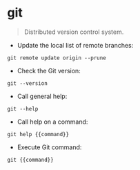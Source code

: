# git

> Distributed version control system.

- Update the local list of remote branches:

`git remote update origin --prune`

- Check the Git version:

`git --version`

- Call general help:

`git --help`

- Call help on a command:

`git help {{command}}`

- Execute Git command:

`git {{command}}`
